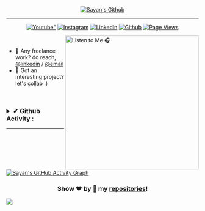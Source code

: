 <div align="center">
<a href="https://www.youtube.com/c/UCjgHE28enXgFKt5l7NnSAzw?sub_confirmation=1">
<img alt="Sayan's Github" src="https://readme-typing-svg.herokuapp.com?font=&color=%23F747ADE1&size=32&vCenter=true&width=410&lines=Bonjour%2C++I'm+Sayan+%F0%9F%98%8E;%26+I++%E2%9D%A4%EF%B8%8F+to+code."/></a> 
</div>

---

<p align="center">
  <a href="https://www.youtube.com/channel/UCjgHE28enXgFKt5l7NnSAzw?sub_confirmation=1">
    <img alt=Youtube" title="Subscribe to my YouTube channel" src="https://img.shields.io/youtube/channel/subscribers/UCjgHE28enXgFKt5l7NnSAzw?color=%23E05D44&label=SUBSCRIBE&logo=youtube&style=for-the-badge&labelColor=CE4630"/></a> 
  <a href="https://www.instagr.am/sayyan.ml">
    <img alt="Instagram" title="Follow me on Instagram" src="https://img.shields.io/static/v1?label=FOLLOW&message=1120&logo=instagram&logoColor=white&labelColor=e1306c&color=d962b3&style=for-the-badge"/></a>
      <a href="https://www.linkedin.com/in/mrsayan">
    <img alt="Linkedin" title="Connect me on Linkedin" src="https://img.shields.io/badge/CONNECT-0077B5?style=for-the-badge&logo=linkedin&logoColor=white"/></a> 
  <a href="https://github.com/mrsayan">
    <img alt="Github" title="Follow me on Github" src="https://img.shields.io/github/followers/mrsayan?color=236ad3&labelColor=1155ba&style=for-the-badge&logo=github&label=Follow"/></a>
  <a href="https://github.com/mrsayan/mrsayan">
    <img alt="Page Views" title="GitHub views" src="https://img.shields.io/badge/dynamic/json?url=https%3A%2F%2Fvisitor-vault.onrender.com%2Fviews&query=totalViews&style=for-the-badge&logo=github&label=views&labelColor=640464&color=purple"/></a>
</p>

[<img align="right" src="https://spotify-github-profile.vercel.app/api/view?uid=31qvuduv77wna7y3ausv2iarwvcu&cover_image=true&theme=novatorem" alt="Listen to Me 🎧" width="350"/>](https://git.io/mrsayan)

</br>

- 💼 Any freelance work? do reach, [@linkedin](https://www.linkedin.com/in/mrsayan) / [@email](mailto:hello@sayyan.ml?subject=%5BGithub%5D%20%F0%9F%94%A5%20Let's%20Connect&body=Hey%20Sayan%20%F0%9F%91%8B%F0%9F%8F%BB%2C%20I%20am%20sending%20you%20this%20mail%20after%20seeing%20your%20github%20profile.%0D%0A%0D%0A%5B%20Feel%20free%20to%20ask%20me%20anything%20%3C%2F%3E...%5D%0D%0A%0D%0A%0D%0ABest%2C%0D%0A%5BYour%20Name%5D)
- 💬 Got an interesting project? let's collab :)

</br>

<h3>
<details>
  <summary>✔ Github Activity :</summary>
  </br>
<table>
<tr>

<td>
<a href="https://github.com/mrsayan">
<img alt="Git Streak" title="Git Streak" src="https://github-readme-streak-stats.herokuapp.com/?user=mrsayan&count_private=true&include_all_commits=true&cache_seconds=1800&theme=dracula"/>
</a>  
</td>

<td>
<a href="https://github.com/mrsayan">
<img alt="Git Stats" title="Git Stats" src="https://github-readme-stats.vercel.app/api?username=mrsayan&hide_title=true&count_private=true&include_all_commits=true&show_icons=true&cache_seconds=1800&line_height=30&theme=dracula"/>
</a>  
</td>

 </tr>
  </table>

<div align="center">

<!--START_SECTION:waka-->
![Code Time](http://img.shields.io/badge/Code%20Time-623%20hrs%206%20mins-blue)

![Lines of code](https://img.shields.io/badge/From%20Hello%20World%20I%27ve%20Written-1.3%20million%20lines%20of%20code-blue)

📊 **This Week I Spent My Time On** 

```text
💬 Programming Languages: 
No Activity Tracked This Week
```


 Last Updated on 04/08/2025 06:49:46 UTC
<!--END_SECTION:waka-->

</div>

</details>
</h3>

---

[![Sayan's GitHub Activity Graph](https://github-readme-activity-graph.vercel.app/graph?username=mrsayan&hide_title=true&theme=xcode)][github]

<div align="center">

### Show ❤️ by 🌟 my [repositories](https://github.com/mrsayan?tab=repositories)!

</div>

[website]: https://mrsayan.github.io
[github]: https://www.github.com/mrsayan
[linkedin]: https://www.linkedin.com/in/mrsayan
[instagram]: https://www.instagram.com/hazra_sayan
[youtube]: https://www.youtube.com/channel/UCjgHE28enXgFKt5l7NnSAzw
[twitter]: https://www.twitter.com/sayan_pw
![](https://visitor-vault.onrender.com/views)
